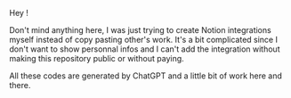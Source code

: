 Hey !

Don't mind anything here, I was just trying to create Notion integrations myself instead of copy pasting other's work. 
It's a bit complicated since I don't want to show personnal infos and I can't add the integration without making this
repository public or without paying.

All these codes are generated by ChatGPT and a little bit of work here and there.
